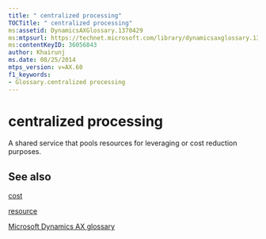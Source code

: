 ```yaml
---
title: " centralized processing"
TOCTitle: " centralized processing"
ms:assetid: DynamicsAXGlossary.1370429
ms:mtpsurl: https://technet.microsoft.com/library/dynamicsaxglossary.1370429(v=AX.60)
ms:contentKeyID: 36056843
author: Khairunj
ms.date: 08/25/2014
mtps_version: v=AX.60
f1_keywords:
- Glossary.centralized processing
---
```


# centralized processing

A shared service that pools resources for leveraging or cost reduction purposes.

## See also

[cost](cost.md)

[resource](resource.md)

[Microsoft Dynamics AX glossary](glossary/microsoft-dynamics-ax-glossary.md)

  


